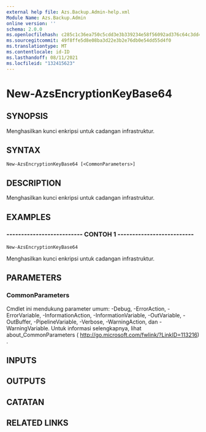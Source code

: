 ```yaml
---
external help file: Azs.Backup.Admin-help.xml
Module Name: Azs.Backup.Admin
online version: ''
schema: 2.0.0
ms.openlocfilehash: c285c1c36ea750c5cdd3e3b339234e58f56092ad376c64c3dd437a4d21c333cd
ms.sourcegitcommit: 49f8ffe5d8e08ba3d22e3b2e76db0e54dd55d4f0
ms.translationtype: MT
ms.contentlocale: id-ID
ms.lasthandoff: 08/11/2021
ms.locfileid: "132415623"
---
```

# New-AzsEncryptionKeyBase64

## SYNOPSIS
Menghasilkan kunci enkripsi untuk cadangan infrastruktur.

## SYNTAX

```
New-AzsEncryptionKeyBase64 [<CommonParameters>]
```

## DESCRIPTION
Menghasilkan kunci enkripsi untuk cadangan infrastruktur.

## EXAMPLES

### -------------------------- CONTOH 1 --------------------------
```
New-AzsEncryptionKeyBase64
```

Menghasilkan kunci enkripsi untuk cadangan infrastruktur.

## PARAMETERS

### CommonParameters
Cmdlet ini mendukung parameter umum: -Debug, -ErrorAction, -ErrorVariable, -InformationAction, -InformationVariable, -OutVariable, -OutBuffer, -PipelineVariable, -Verbose, -WarningAction, dan -WarningVariable. Untuk informasi selengkapnya, lihat about_CommonParameters ( http://go.microsoft.com/fwlink/?LinkID=113216) .

## INPUTS

## OUTPUTS

## CATATAN

## RELATED LINKS

